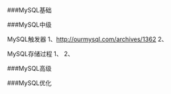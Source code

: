 ###MySQL基础

###MySQL中级

  MySQL触发器
  1、http://ourmysql.com/archives/1362
  2、
  
  MySQL存储过程
  1、
  2、
  
###MySQL高级

###MySQL优化
